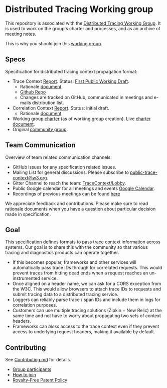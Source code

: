 # Distributed Tracing Working group

This repository is associated with the [Distributed Tracing Working
Group](https://www.w3.org/2018/distributed-tracing/). It is used to work on
the group's charter and processes, and as an archive of meeting notes.

This is why you should join this [working group](WELCOME.md).

## Specs

Specification for distributed tracing context propagation format:

- Trace Context
  [Report](https://w3c.github.io/trace-context/).
  Status: [First Public Working
  Draft](https://www.w3.org/2017/Process-20170301/#working-draft).
  - Rationale [document](https://github.com/w3c/trace-context/blob/master/spec/21-HTTP_HEADER_FORMAT_RATIONALE.md)
  - [Github Repo](https://github.com/w3c/trace-context)
  - Changes are tracked on GitHub, communicated in meetings and e-mails
    distribution list.
- Correlation Context
  [Report](https://w3c.github.io/correlation-context/).
  Status: initial draft.
  - Rationale [document](https://github.com/w3c/correlation-context/blob/master/correlation_context/HTTP_HEADER_FORMAT_RATIONALE.md)
- Working group [charter](https://www.w3.org/2018/07/distributed-tracing.html) (as of working group creation). Live [charter document](https://w3c.github.io/distributed-tracing-wg/charter.html).
- Original [community group](https://www.w3.org/community/trace-context/).

## Team Communication

Overview of team related communication channels:

- GitHub issues for any specification related issues.
- Mailing List for general discussions. Please subscribe to
  [public-trace-context@w3.org](http://lists.w3.org/Archives/Public/public-trace-context/).
- Gitter Channel to reach the team:
  [TraceContext/Lobby](https://gitter.im/TraceContext/Lobby).
- Public Google calendar for all meetings and events [Google
  Calendar](https://calendar.google.com/calendar/embed?src=dynatrace.com_5a09qhua6fh7jb23h7vdjg6veg%40group.calendar.google.com).
- Recordings of previous meetings can be found [here](https://drive.google.com/drive/folders/1MQ-XnXVGjux2KH7FPp7mFGRDZHCx_HMH?usp=sharing)

We appreciate feedback and contributions. Please make sure to read rationale documents when you have a question about particular
decision made in specification.

## Goal

This specification defines formats to pass trace context information across systems. Our goal is
to share this with the community so that various tracing and diagnostics products can operate
together.

- If this becomes popular, frameworks and other services will automatically pass
  trace IDs through for correlated requests. This would prevent traces from
  hitting dead ends when a request reaches an un-instrumented service.
- Once aligned on a header name, we can ask for a CORS exception from the W3C.
  This would allow browsers to attach trace IDs to requests and submit tracing
  data to a distributed tracing service.
- Loggers can reliably parse trace / span IDs and include them in logs for
  correlation purposes.
- Customers can use multiple tracing solutions (Zipkin + New Relic) at the same
  time and not have to worry about propagating two sets of context headers.
- Frameworks can *bless* access to the trace context even if they prevent access
  to underlying request headers, making it available by default.

## Contributing

See [Contributing.md](CONTRIBUTING.md) for details.

- [Group participants](https://www.w3.org/2000/09/dbwg/details?group=108594&order=org&public=1)
- [How to join](https://www.w3.org/2004/01/pp-impl/108594/join)
- [Royalty-Free Patent Policy](https://www.w3.org/2004/01/pp-impl/108594/status)
